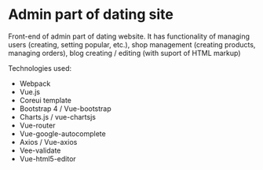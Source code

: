 # Admin part of dating site

Front-end of admin part of dating website. It has functionality of managing users (creating, setting popular, etc.), shop management (creating products, managing orders), blog creating / editing (with suport of HTML markup)

Technologies used: 
  - Webpack
  - Vue.js
  - Coreui template
  - Bootstrap 4 / Vue-bootstrap
  - Charts.js / vue-chartsjs
  - Vue-router
  - Vue-google-autocomplete
  - Axios / Vue-axios
  - Vee-validate
  - Vue-html5-editor
